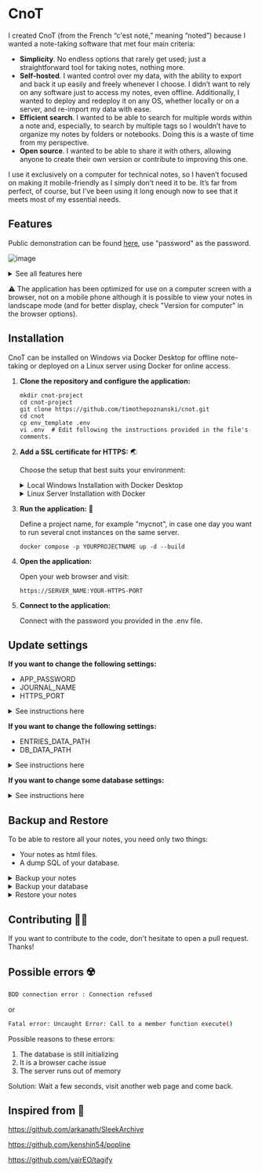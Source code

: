 # CnoT

I created CnoT (from the French “c'est noté,” meaning “noted”) because I wanted a note-taking software that met four main criteria:

- **Simplicity**. No endless options that rarely get used; just a straightforward tool for taking notes, nothing more.
- **Self-hosted**. I wanted control over my data, with the ability to export and back it up easily and freely whenever I choose. I didn’t want to rely on any software just to access my notes, even offline. Additionally, I wanted to deploy and redeploy it on any OS, whether locally or on a server, and re-import my data with ease.
- **Efficient search**. I wanted to be able to search for multiple words within a note and, especially, to search by multiple tags so I wouldn’t have to organize my notes by folders or notebooks. Doing this is a waste of time from my perspective. 
- **Open source**. I wanted to be able to share it with others, allowing anyone to create their own version or contribute to improving this one.

I use it exclusively on a computer for technical notes, so I haven’t focused on making it mobile-friendly as I simply don’t need it to be. It’s far from perfect, of course, but I’ve been using it long enough now to see that it meets most of my essential needs.

## Features

Public demonstration can be found [here](https://democnot.timpoz.com/index.php), use "password" as the password.

![image](https://github.com/user-attachments/assets/c86ed3d6-88cd-4ac4-8921-4163b47058a7)

<details><summary>See all features here</summary><p>

- Highlight in multiple colors
- Underline
- Change text color and size
- Bold or italicize text
- Strikethrough
- Create links
- Format code
- Change text color within a code block
- Paste images directly from the clipboard
- Define tags
- Create bulleted or numbered lists
- Add a separator
- Search for multiple words across all tags
- Search for multiple words in all titles and content
- Automatic or manual saving
- View on phone or tablet in landscape mode
- Export a note in HTML format
- Trash with recoverable notes
- Filter by tags

</p> </details>

⚠️ The application has been optimized for use on a computer screen with a browser, not on a mobile phone although it is possible to view your notes in landscape mode (and for better display, check "Version for computer" in the browser options).

## Installation

CnoT can be installed on Windows via Docker Desktop for offline note-taking or deployed on a Linux server using Docker for online access.

1. **Clone the repository and configure the application:**
 
    ```
    mkdir cnot-project
    cd cnot-project
    git clone https://github.com/timothepoznanski/cnot.git
    cd cnot
    cp env_template .env
    vi .env  # Edit following the instructions provided in the file's comments.
    ```

2. **Add a SSL certificate for HTTPS:** 🌏

   Choose the setup that best suits your environment:

   <details> <summary>Local Windows Installation with Docker Desktop</summary> <p>

   Open Powershell and cd into your cloned repository.

   Run the following command :

   ```
   & "C:\Program Files\Git\usr\bin\openssl.exe" req -x509 -out ssl/fullchain.pem -keyout ssl/privkey.pem -newkey rsa:2048 -nodes -sha256 -days 36500 -subj "/CN=localhost/O=CNOT" -addext "subjectAltName=DNS:localhost" -addext "keyUsage=digitalSignature" -addext "extendedKeyUsage=serverAuth"
   ```

   Install the fullchain.pem into your web browser's certificate store:

   On Chrome (I haven't tried other web browsers):
   
   - Open the following url in Google Chrome:
     ```
     chrome://settings/security
     ```
   - Go to 'Manage certificates'.
   - Go to 'Manage imported certificates from Windows'.
   - Navigate to the "Trusted Root Certification Authorities" tab.
   - Click Import.
   - Locate the fullchain.pem file generated earlier (it won’t appear unless you select "All Files").
   - Next, next, next... (leave default choice)
   - Open the following url in Google Chrome:
     ```
     chrome://restart
     ```

   </p> </details><details><summary>Linux Server Installation with Docker</summary> <p><p>
   Create fullchain.pem and privkey.pem for your domain and copy them to the ssl folder.
   
   </p> </details>

   
3. **Run the application:** 🚀

   Define a project name, for example "mycnot", in case one day you want to run several cnot instances on the same server.
   
   ```
   docker compose -p YOURPROJECTNAME up -d --build   
   ```

4. **Open the application:**

    Open your web browser and visit:

    `https://SERVER_NAME:YOUR-HTTPS-PORT`
   

5. **Connect to the application:**

    Connect with the password you provided in the .env file.

## Update settings

**If you want to change the following settings:** 

- APP_PASSWORD
- JOURNAL_NAME
- HTTPS_PORT

<details><summary>See instructions here</summary><p><p>
just update your .env file and run the application (docker compose up -d --build). This will restart the web container with the new .env config file. Your data are normally untouched but always make a backup first (see next section).
</p></details>

**If you want to change the following settings:** 

- ENTRIES_DATA_PATH
- DB_DATA_PATH

<details><summary>See instructions here</summary><p><p>
Update your .env file and run the application (docker compose up -d --build). ⚠️ This will create a new empty directory, so you won’t be able to access your previous data unless you re-import it (see next section).
</p></details>

**If you want to change some database settings:**

<details><summary>See instructions here</summary><p><p>
Simply updating the `.env` file and deleting the database container will not be enough, as the settings and data are stored in a volume. You will also need to delete the volume to recreate the database with the new settings, but this will result in data loss. To avoid losing your data, export the database contents first (see next section), then delete the `DB_DATA_PATH` volume. After running the application again to create a new database, you can re-import the data (see next section). 
</p></details>

## Backup and Restore

To be able to restore all your notes, you need only two things:

- Your notes as html files.
- A dump SQL of your database.

<details><summary>Backup your notes</summary><p><p>

Get your html files from the ENTRIES_DATA_PATH directory defined in your .env config file.

</p></details>

<details><summary>Backup your database</summary><p><p>

There are two ways to create a dump:

**1. Using phpMyAdmin:**

Connect with your MYSQL_USER and MYSQL_PASSWORD credentials (from your .env config file) to phpMyAdmin at https://SERVER_NAME:8074/ and export your database:

![2024-10-30_06h57_03](https://github.com/user-attachments/assets/63558d9a-bb30-4fce-9308-a1b51929d98c)

**2. Using Git Bash on Windows (preferred over PowerShell due to encoding issues) or bash on Linux:**

Create temporarily another container to create a dump where you run the command:

  Get your database container name:
  ```
   $ docker ps -a
  ```

  Export a backup sql of your database: 
  
  ```
   $ docker run --rm --network container:DATABASE_CONTAINER_NAME -e MYSQL_PWD=MYSQL_ROOT_PASSWORD mysql:latest mysqldump -h127.0.0.1 -uroot MYSQL_DATABASE > dump.sql
  ```
</p></details>

<details><summary>Restore your notes</summary><p><p>

- Copy all your html files into your ENTRIES_DATA_PATH
- Import your sql dump. Two ways :

  1. Import with Phpmyadmin.
  2. Copy your dump into your docker instance :

     Get your database container name:
     ```
      $ docker ps -a
     ```

     ```
      $ docker cp dump.sql DATABASE_CONTAINER_NAME:/tmp/dump.sql
     ```

     and enter your database docker instance and import your dump :
     
     ```
      $ docker exec -it DATABASE_CONTAINER_NAME bash
      bash-5.1# mysql -u root -pMYSQL_ROOT_PASSWORD MYSQL_DATABASE < /tmp/dump.sql
     ```
</p></details>

## Contributing 👩‍💻

If you want to contribute to the code, don't hesitate to open a pull request. Thanks!

## Possible errors ☢️

 ```bash
BDD connection error : Connection refused
 ```

or 

 ```bash
Fatal error: Uncaught Error: Call to a member function execute()
 ```

Possible reasons to these errors:

1. The database is still initializing
3. It is a browser cache issue
4. The server runs out of memory
   
Solution: Wait a few seconds, visit another web page and come back.

## Inspired from 🙏

https://github.com/arkanath/SleekArchive
 
https://github.com/kenshin54/popline

https://github.com/yairEO/tagify
